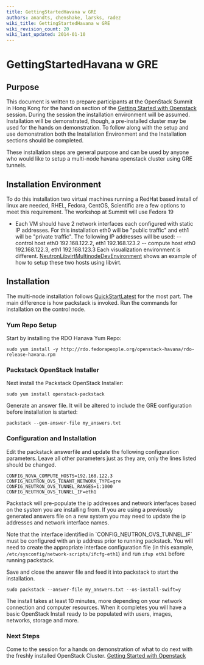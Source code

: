 ```yaml
---
title: GettingStartedHavana w GRE
authors: anandts, chenshake, larsks, radez
wiki_title: GettingStartedHavana w GRE
wiki_revision_count: 20
wiki_last_updated: 2014-01-10
---
```


# GettingStartedHavana w GRE

## Purpose

This document is written to prepare participants at the OpenStack Summit in Hong Kong for the hand on section of the [Getting Started with Openstack](http://openstacksummitnovember2013.sched.org/event/e08eb32425f2031003dcbc36c3b177bf) session. During the session the installation environment will be assumed. Installation will be demonstrated, though, a pre-installed cluster may be used for the hands on demonstration. To follow along with the setup and use demonstration both the Installation Environment and the Installation sections should be completed.

These installation steps are general purpose and can be used by anyone who would like to setup a multi-node havana openstack cluster using GRE tunnels.

## Installation Environment

To do this installation two virtual machines running a RedHat based install of linux are needed, RHEL, Fedora, CentOS, Scientific are a few options to meet this requirement. The workshop at Summit will use Fedora 19
* Each VM should have 2 network interfaces each configured with static IP addresses. For this installation eth0 will be "public traffic" and eth1 will be "private traffic". The following IP addresses will be used:
-- control host eth0 192.168.122.2, eth1 192.168.123.2
-- compute host eth0 192.168.122.3, eth1 192.168.123.3
 Each visualization environment is different. [NeutronLibvirtMultinodeDevEnvironment](NeutronLibvirtMultinodeDevEnvironment) shows an example of how to setup these two hosts using libvirt.

## Installation

The multi-node installation follows [QuickStartLatest](QuickStartLatest) for the most part. The main difference is how packstack is invoked. Run the commands for installation on the control node.

### Yum Repo Setup

Start by installing the RDO Hanava Yum Repo:

    sudo yum install -y http://rdo.fedorapeople.org/openstack-havana/rdo-release-havana.rpm

### Packstack OpenStack Installer

Next install the Packstack OpenStack Installer:

    sudo yum install openstack-packstack

Generate an answer file. It will be altered to include the GRE configuration before installation is started:

    packstack --gen-answer-file my_answers.txt

### Configuration and Installation

Edit the packstack answerfile and update the following configuration parameters. Leave all other parameters just as they are, only the lines listed should be changed.

    CONFIG_NOVA_COMPUTE_HOSTS=192.168.122.3
    CONFIG_NEUTRON_OVS_TENANT_NETWORK_TYPE=gre
    CONFIG_NEUTRON_OVS_TUNNEL_RANGES=1:1000
    CONFIG_NEUTRON_OVS_TUNNEL_IF=eth1

Packstack will pre-populate the ip addresses and network interfaces based on the system you are installing from. If you are using a previously generated answers file on a new system you may need to update the ip addresses and network interface names.

Note that the interface identified in \`CONFIG_NEUTRON_OVS_TUNNEL_IF\` must be configured with an ip address prior to running packstack. You will need to create the appropriate interface configuration file (in this example, `/etc/sysconfig/network-scripts/ifcfg-eth1`) and run `ifup eth1` before running packstack.

Save and close the answer file and feed it into packstack to start the installation.

    sudo packstack --answer-file my_answers.txt --os-install-swift=y

The install takes at least 10 minutes, more depending on your network connection and computer resources. When it completes you will have a basic OpenStack Install ready to be populated with users, images, networks, storage and more.

### Next Steps

Come to the session for a hands on demonstration of what to do next with the freshly installed OpenStack Cluster.
 [Getting Started with Openstack](http://openstacksummitnovember2013.sched.org/event/e08eb32425f2031003dcbc36c3b177bf)
